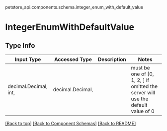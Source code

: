 petstore_api.components.schema.integer_enum_with_default_value

# IntegerEnumWithDefaultValue

## Type Info
Input Type | Accessed Type | Description | Notes
------------ | ------------- | ------------- | -------------
decimal.Decimal, int,  | decimal.Decimal,  |  | must be one of [0, 1, 2, ] if omitted the server will use the default value of 0

[[Back to top]](#top) [[Back to Component Schemas]](../../../README.md#Component-Schemas) [[Back to README]](../../../README.md)
